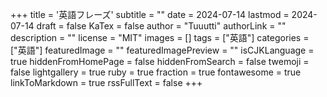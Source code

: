 +++
title = '英語フレーズ'
subtitle = ""
date = 2024-07-14
lastmod = 2024-07-14
draft = false
KaTex = false
author = "Tuuutti"
authorLink = ""
description = ""
license = "MIT"
images = []
tags = ["英語"]
categories = ["英語"]
featuredImage = ""
featuredImagePreview = ""
isCJKLanguage = true
hiddenFromHomePage = false
hiddenFromSearch = false
twemoji = false
lightgallery = true
ruby = true
fraction = true
fontawesome = true
linkToMarkdown = true
rssFullText = false
+++

<!--more-->

## 